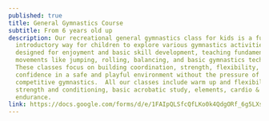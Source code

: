 ```yaml
---
published: true
title: General Gymnastics Course
subtitle: From 6 years old up
description: Our recreational general gymnastics class for kids is a fun and
  introductory way for children to explore various gymnastics activities. It's
  designed for enjoyment and basic skill development, teaching fundamental
  movements like jumping, rolling, balancing, and basic gymnastics techniques.
  These classes focus on building coordination, strength, flexibility, and
  confidence in a safe and playful environment without the pressure of
  competitive gymnastics.  All our classes include warm up and flexibility,
  strength and conditioning, basic acrobatic study, elements, cardio &
  endurance.
link: https://docs.google.com/forms/d/e/1FAIpQLSfcQfLKo0k4QdgORf_6g5LXsMJfQwm1_aI9NG2h95aHiNtpUg/viewform?usp=sf_link
---
```

